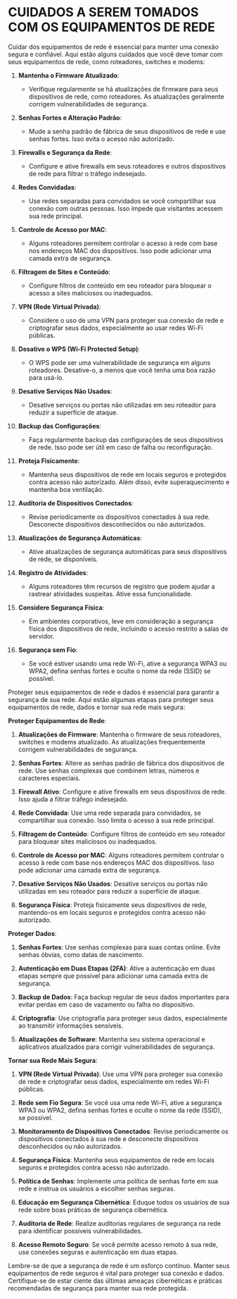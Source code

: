 # CUIDADOS A SEREM TOMADOS COM OS EQUIPAMENTOS DE REDE
Cuidar dos equipamentos de rede é essencial para manter uma conexão segura e confiável. Aqui estão alguns cuidados que você deve tomar com seus equipamentos de rede, como roteadores, switches e modems:

1. **Mantenha o Firmware Atualizado**:
   - Verifique regularmente se há atualizações de firmware para seus dispositivos de rede, como roteadores. As atualizações geralmente corrigem vulnerabilidades de segurança.

2. **Senhas Fortes e Alteração Padrão**:
   - Mude a senha padrão de fábrica de seus dispositivos de rede e use senhas fortes. Isso evita o acesso não autorizado.

3. **Firewalls e Segurança da Rede**:
   - Configure e ative firewalls em seus roteadores e outros dispositivos de rede para filtrar o tráfego indesejado.

4. **Redes Convidadas**:
   - Use redes separadas para convidados se você compartilhar sua conexão com outras pessoas. Isso impede que visitantes acessem sua rede principal.

5. **Controle de Acesso por MAC**:
   - Alguns roteadores permitem controlar o acesso à rede com base nos endereços MAC dos dispositivos. Isso pode adicionar uma camada extra de segurança.

6. **Filtragem de Sites e Conteúdo**:
   - Configure filtros de conteúdo em seu roteador para bloquear o acesso a sites maliciosos ou inadequados.

7. **VPN (Rede Virtual Privada)**:
   - Considere o uso de uma VPN para proteger sua conexão de rede e criptografar seus dados, especialmente ao usar redes Wi-Fi públicas.

8. **Desative o WPS (Wi-Fi Protected Setup)**:
   - O WPS pode ser uma vulnerabilidade de segurança em alguns roteadores. Desative-o, a menos que você tenha uma boa razão para usá-lo.

9. **Desative Serviços Não Usados**:
   - Desative serviços ou portas não utilizadas em seu roteador para reduzir a superfície de ataque.

10. **Backup das Configurações**:
    - Faça regularmente backup das configurações de seus dispositivos de rede. Isso pode ser útil em caso de falha ou reconfiguração.

11. **Proteja Fisicamente**:
    - Mantenha seus dispositivos de rede em locais seguros e protegidos contra acesso não autorizado. Além disso, evite superaquecimento e mantenha boa ventilação.

12. **Auditoria de Dispositivos Conectados**:
    - Revise periodicamente os dispositivos conectados à sua rede. Desconecte dispositivos desconhecidos ou não autorizados.

13. **Atualizações de Segurança Automáticas**:
    - Ative atualizações de segurança automáticas para seus dispositivos de rede, se disponíveis.

14. **Registro de Atividades**:
    - Alguns roteadores têm recursos de registro que podem ajudar a rastrear atividades suspeitas. Ative essa funcionalidade.

15. **Considere Segurança Física**:
    - Em ambientes corporativos, leve em consideração a segurança física dos dispositivos de rede, incluindo o acesso restrito a salas de servidor.

16. **Segurança sem Fio**:
    - Se você estiver usando uma rede Wi-Fi, ative a segurança WPA3 ou WPA2, defina senhas fortes e oculte o nome da rede (SSID) se possível.

Proteger seus equipamentos de rede e dados é essencial para garantir a segurança de sua rede. Aqui estão algumas etapas para proteger seus equipamentos de rede, dados e tornar sua rede mais segura:

**Proteger Equipamentos de Rede**:

1. **Atualizações de Firmware**: Mantenha o firmware de seus roteadores, switches e modems atualizado. As atualizações frequentemente corrigem vulnerabilidades de segurança.

2. **Senhas Fortes**: Altere as senhas padrão de fábrica dos dispositivos de rede. Use senhas complexas que combinem letras, números e caracteres especiais.

3. **Firewall Ativo**: Configure e ative firewalls em seus dispositivos de rede. Isso ajuda a filtrar tráfego indesejado.

4. **Rede Convidada**: Use uma rede separada para convidados, se compartilhar sua conexão. Isso limita o acesso à sua rede principal.

5. **Filtragem de Conteúdo**: Configure filtros de conteúdo em seu roteador para bloquear sites maliciosos ou inadequados.

6. **Controle de Acesso por MAC**: Alguns roteadores permitem controlar o acesso à rede com base nos endereços MAC dos dispositivos. Isso pode adicionar uma camada extra de segurança.

7. **Desative Serviços Não Usados**: Desative serviços ou portas não utilizadas em seu roteador para reduzir a superfície de ataque.

8. **Segurança Física**: Proteja fisicamente seus dispositivos de rede, mantendo-os em locais seguros e protegidos contra acesso não autorizado.

**Proteger Dados**:

1. **Senhas Fortes**: Use senhas complexas para suas contas online. Evite senhas óbvias, como datas de nascimento.

2. **Autenticação em Duas Etapas (2FA)**: Ative a autenticação em duas etapas sempre que possível para adicionar uma camada extra de segurança.

3. **Backup de Dados**: Faça backup regular de seus dados importantes para evitar perdas em caso de vazamento ou falha no dispositivo.

4. **Criptografia**: Use criptografia para proteger seus dados, especialmente ao transmitir informações sensíveis.

5. **Atualizações de Software**: Mantenha seu sistema operacional e aplicativos atualizados para corrigir vulnerabilidades de segurança.

**Tornar sua Rede Mais Segura**:

1. **VPN (Rede Virtual Privada)**: Use uma VPN para proteger sua conexão de rede e criptografar seus dados, especialmente em redes Wi-Fi públicas.

2. **Rede sem Fio Segura**: Se você usa uma rede Wi-Fi, ative a segurança WPA3 ou WPA2, defina senhas fortes e oculte o nome da rede (SSID), se possível.

3. **Monitoramento de Dispositivos Conectados**: Revise periodicamente os dispositivos conectados à sua rede e desconecte dispositivos desconhecidos ou não autorizados.

4. **Segurança Física**: Mantenha seus equipamentos de rede em locais seguros e protegidos contra acesso não autorizado.

5. **Política de Senhas**: Implemente uma política de senhas forte em sua rede e instrua os usuários a escolher senhas seguras.

6. **Educação em Segurança Cibernética**: Eduque todos os usuários de sua rede sobre boas práticas de segurança cibernética.

7. **Auditoria de Rede**: Realize auditorias regulares de segurança na rede para identificar possíveis vulnerabilidades.

8. **Acesso Remoto Seguro**: Se você permite acesso remoto à sua rede, use conexões seguras e autenticação em duas etapas.


Lembre-se de que a segurança de rede é um esforço contínuo. Manter seus equipamentos de rede seguros é vital para proteger sua conexão e dados. Certifique-se de estar ciente das últimas ameaças cibernéticas e práticas recomendadas de segurança para manter sua rede protegida.